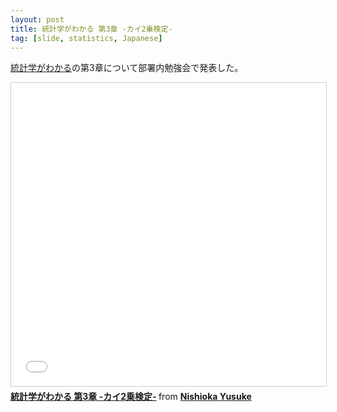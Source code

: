 ```yaml
---
layout: post
title: 統計学がわかる 第3章 -カイ2乗検定-
tag: [slide, statistics, Japanese]
---
```


[統計学がわかる](https://www.amazon.co.jp/%E7%B5%B1%E8%A8%88%E5%AD%A6%E3%81%8C%E3%82%8F%E3%81%8B%E3%82%8B-%E3%83%95%E3%82%A1%E3%83%BC%E3%82%B9%E3%83%88%E3%83%96%E3%83%83%E3%82%AF-%E5%90%91%E5%BE%8C-%E5%8D%83%E6%98%A5/dp/4774131903)の第3章について部署内勉強会で発表した。

<iframe src="//www.slideshare.net/slideshow/embed_code/key/GI7uyntkKJJEAl" width="595" height="485" frameborder="0" marginwidth="0" marginheight="0" scrolling="no" style="border:1px solid #CCC; border-width:1px; margin-bottom:5px; max-width: 100%;" allowfullscreen> </iframe> <div style="margin-bottom:5px"> <strong> <a href="//www.slideshare.net/NishiokaYusuke/3-2-65414124" title="統計学がわかる 第3章 -カイ2乗検定-" target="_blank">統計学がわかる 第3章 -カイ2乗検定-</a> </strong> from <strong><a target="_blank" href="//www.slideshare.net/NishiokaYusuke">Nishioka Yusuke</a></strong> </div>

